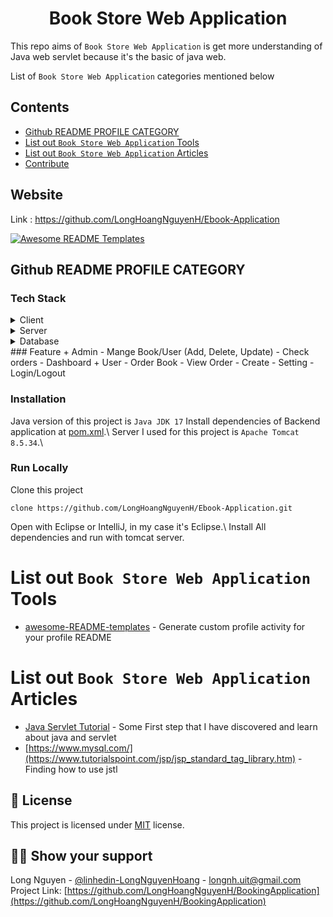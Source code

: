 <h1 align="center">Book Store Web Application</h1>

This repo aims of `Book Store Web Application` is get more understanding of Java web servlet because it's the basic of java web.

List of `Book Store Web Application` categories mentioned below

## Contents
  - [Github README PROFILE CATEGORY](#github-readme-profile-category)
  - [List out `Book Store Web Application` Tools](#list-out-Book-Store-Web-Application-tools)
  - [List out `Book Store Web Application` Articles](#list-out-Book-Store-Web-Application-articles)
  - [Contribute](#contribute)

## Website

Link : https://github.com/LongHoangNguyenH/Ebook-Application

<a href="http://54.252.143.83:8090/EBook-App/index.jsp"><img src="https://raw.githubusercontent.com/elangosundar/awesome-README-templates/master/awesome-github-profile.png" alt="Awesome README Templates" /></a>


## Github README PROFILE CATEGORY

### Tech Stack
<details>
  <summary>Client</summary>
  <ul>
    <li><a href="https://reactjs.org/">React.js</a></li>
  </ul>
</details>

<details>
  <summary>Server</summary>
  <ul>   
    <li><a href="[https://spring.io/projects/spring-boot/](https://docs.oracle.com/javaee%2F7%2Fapi%2F%2F/javax/servlet/Servlet.html#:~:text=A%20servlet%20is%20a%20small,servlet.)">Java Servlet</a></li>
  </ul>
</details>

<details>
<summary>Database</summary>
  <ul>
    <li><a href="https://www.mysql.com/">Mysql</a></li>
  </ul>
</details>
### Feature
+ Admin 
- Mange Book/User (Add, Delete, Update)
- Check orders
- Dashboard
+ User
- Order Book
- View Order
- Create
- Setting
- Login/Logout

### Installation
Java version of this project is `Java JDK 17` 
Install dependencies of Backend application at [pom.xml](https://github.com/LongHoangNguyenH/Ebook-Application/blob/main/Ebook-App/pom.xml).\\
Server I used for this project is `Apache Tomcat 8.5.34`.\\
### Run Locally
Clone this project 
```
clone https://github.com/LongHoangNguyenH/Ebook-Application.git
```
Open with Eclipse or IntelliJ, in my case it's Eclipse.\\
Install All dependencies and run with tomcat server.
# List out `Book Store Web Application` Tools
- [awesome-README-templates](https://github.com/elangosundar/awesome-README-templates) - Generate custom profile activity for your profile README
# List out `Book Store Web Application` Articles
- [Java Servlet Tutorial](https://github.com/RameshMF/servlet-tutorial) - Some First step that I have discovered and learn about java and servlet
- [https://www.mysql.com/](https://www.tutorialspoint.com/jsp/jsp_standard_tag_library.htm) - Finding how to use jstl 
## :pencil: License
This project is licensed under [MIT](https://opensource.org/licenses/MIT) license.
## :man_astronaut: Show your support
Long Nguyen - [@linhedin-LongNguyenHoang](https://www.linkedin.com/in/long-nguyen-hoang-1141b225b/) - longnh.uit@gmail.com
Project Link: [https://github.com/LongHoangNguyenH/BookingApplication](https://github.com/LongHoangNguyenH/BookingApplication) 

